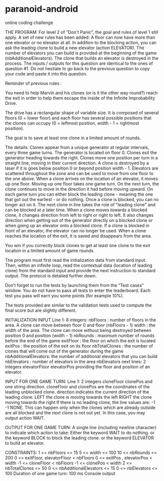 # paranoid-android
online coding challenge

THE PROGRAM:
For level 2 of "Don't Panic", the goal and rules of level 1 still apply. A set of new rules has been added:
A floor can now have more than one elevator or no elevator at all.
In addition to the blocking action, you can ask the leading clone to build a new elevator (action ELEVATOR). The number of elevators you can build is provided at the beginning of the game (nbAdditionalElevators).
The clone that builds an elevator is destroyed in the process.
The inputs / outputs for this question are identical to the ones of question #1. Do not hesitate to go back to the previous question to copy your code and paste it into this question.

Reminder of previous rules :

You need to help Marvin and his clones (or is it the other way round?) reach the exit in order to help them escape the inside of the Infinite Improbability Drive.

The drive has a rectangular shape of variable size. It is composed of several floors (0 = lower floor) and each floor has several possible positions that the clones can occupy (0 = leftmost position, width - 1 = rightmost position).

The goal is to save at least one clone in a limited amount of rounds.

The details:
Clones appear from a unique generator at regular intervals, every three game turns. The generator is located on floor 0. Clones exit the generator heading towards the right.
Clones move one position per turn in a straight line, moving in their current direction.
A clone is destroyed by a laser if it is goes below position 0 or beyond position width - 1.
Elevators are scattered throughout the zone and can be used to move from one floor to the one above. When a clone arrives on the location of an elevator, it moves up one floor. Moving up one floor takes one game turn. On the next turn, the clone continues to move in the direction it had before moving upward.
On each game turn you can either block the leading clone - meaning the one that got out the earliest - or do nothing.
Once a clone is blocked, you can no longer act on it. The next clone in line takes the role of "leading clone" and can be blocked at a later time.
When a clone moves towards a blocked clone, it changes direction from left to right or right to left. It also changes direction when getting out of the generator directly on a blocked clone or when going up an elevator onto a blocked clone.
If a clone is blocked in front of an elevator, the elevator can no longer be used.
When a clone reaches the location of the exit, it is saved and disappears from the area.
 
You win if you correctly block clones to get at least one clone to the exit location in a limited amount of game rounds.
 
The program must first read the initialization data from standard input. Then, within an infinite loop, read the contextual data (location of leading clone) from the standard input and provide the next instruction to standard output. The protocol is detailed further down.

Don’t forget to run the tests by launching them from the “Test cases” window. You do not have to pass all tests to enter the leaderboard. Each test you pass will earn you some points (for example 10%).

The tests provided are similar to the validation tests used to compute the final score but are slightly different.


INITIALIZATION INPUT
Line 1: 8 integers:
nbFloors : number of floors in the area. A clone can move between floor 0 and floor (nbFloors - 1)
width : the width of the area. The clone can move without being destroyed between position 0 and position (width - 1)
nbRounds : maximum number of rounds before the end of the game
exitFloor : the floor on which the exit is located
exitPos : the position of the exit on its floor
nbTotalClones : the number of clones that will come out of the generator during the game
nbAdditionalElevators: the number of additional elevators that you can build
nbElevators : number of elevators in the area
nbElevators next lines: 2 integers elevatorFloor elevatorPos providing the floor and position of an elevator.

INPUT FOR ONE GAME TURN:
Line 1: 2 integers cloneFloor clonePos and one string direction. cloneFloor and clonePos are the coordinates of the leading unblocked clone. direction indicates the current direction of the leading clone:
LEFT the clone is moving towards the left
RIGHT the clone moving towards the right
If there is no leading clone, the line values are: -1 -1 NONE. This can happen only when the clones which are already outside are all blocked and the next clone is not out yet. In this case, you may output action WAIT.

OUTPUT FOR ONE GAME TURN:
A single line (including newline character) to indicate which action to take:
Either the keyword WAIT to do nothing.
or the keyword BLOCK to block the leading clone.
or the keyword ELEVATOR to build an elevator.

CONSTRAINTS:
1 <= nbFloors <= 15
5 <= width <= 100
10 <= nbRounds <= 200
0 <= exitFloor, elevatorFloor < nbFloors
0 <= exitPos , elevatorPos < width
-1 <= cloneFloor < nbFloors
-1 <= clonePos < width
2 <= nbTotalClones <= 50
0 <= nbAdditionalElevators <= 15
0 <= nbElevators <= 100
Duration of one game turn: 100 ms
Console output


